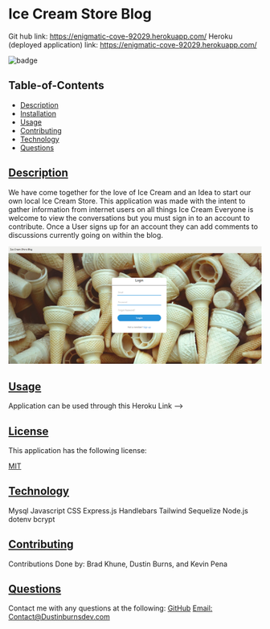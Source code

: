 
  # Ice Cream Store Blog

  Git hub link: https://enigmatic-cove-92029.herokuapp.com/
  Heroku (deployed application) link: https://enigmatic-cove-92029.herokuapp.com/
  
  
  ![badge](https://img.shields.io/badge/license-MIT-blue)
    
  
  ## Table-of-Contents
  * [Description](#description)
  * [Installation](#installation)
  * [Usage](#usage)
  * [Contributing](#contributing)
  * [Technology](#technology)
  * [Questions](#questions)
  
  
  ## [Description](#table-of-contents)
  We have come together for the love of Ice Cream and an Idea to start our own local Ice Cream Store. This application was made with the intent to gather information from internet users on all things Ice Cream
  Everyone is welcome to view the conversations but you must sign in to an account to contribute.
  Once a User signs up for an account they can add comments to discussions currently going on within the blog.
  
![Screenshot](./public/images/login-scrnsht.png)

  ## [Usage](#table-of-contents)
  Application can be used through this Heroku Link -->

  ## [License](#table-of-contents)
  This application has the following license:
  
  [MIT](https://choosealicense.com/licenses/MIT)
    
  ## [Technology](table-of-contents)
  Mysql
  Javascript
  CSS
  Express.js 
  Handlebars
  Tailwind
  Sequelize
  Node.js
  dotenv
  bcrypt

  ## [Contributing](#table-of-contents)
  Contributions Done by: Brad Khune, Dustin Burns, and Kevin Pena
  
  ## [Questions](#table-of-contents)
  Contact me with any questions at the following:
  [GitHub](https://github.com/BurnsD)
  [Email: Contact@Dustinburnsdev.com](mailto:Contact@Dustinburnsdev.com)
  